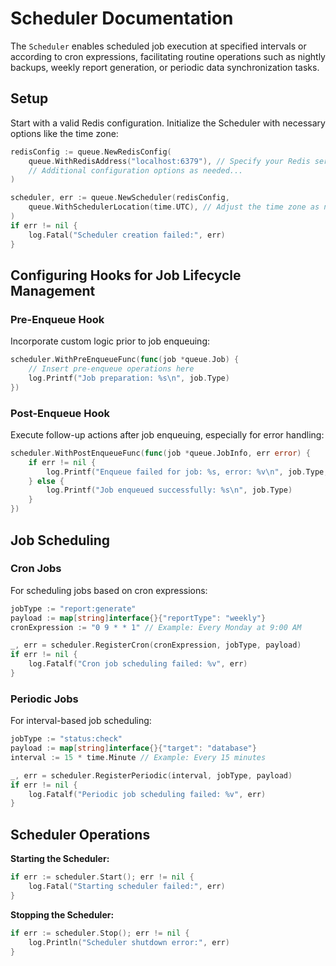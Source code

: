 # Scheduler Documentation

The `Scheduler` enables scheduled job execution at specified intervals or according to cron expressions, facilitating routine operations such as nightly backups, weekly report generation, or periodic data synchronization tasks.

## Setup

Start with a valid Redis configuration. Initialize the Scheduler with necessary options like the time zone:

```go
redisConfig := queue.NewRedisConfig(
    queue.WithRedisAddress("localhost:6379"), // Specify your Redis server address
    // Additional configuration options as needed...
)

scheduler, err := queue.NewScheduler(redisConfig,
    queue.WithSchedulerLocation(time.UTC), // Adjust the time zone as needed
)
if err != nil {
    log.Fatal("Scheduler creation failed:", err)
}
```

## Configuring Hooks for Job Lifecycle Management

### Pre-Enqueue Hook

Incorporate custom logic prior to job enqueuing:

```go
scheduler.WithPreEnqueueFunc(func(job *queue.Job) {
    // Insert pre-enqueue operations here
    log.Printf("Job preparation: %s\n", job.Type)
})
```

### Post-Enqueue Hook

Execute follow-up actions after job enqueuing, especially for error handling:

```go
scheduler.WithPostEnqueueFunc(func(job *queue.JobInfo, err error) {
    if err != nil {
        log.Printf("Enqueue failed for job: %s, error: %v\n", job.Type, err)
    } else {
        log.Printf("Job enqueued successfully: %s\n", job.Type)
    }
})
```

## Job Scheduling

### Cron Jobs

For scheduling jobs based on cron expressions:

```go
jobType := "report:generate"
payload := map[string]interface{}{"reportType": "weekly"}
cronExpression := "0 9 * * 1" // Example: Every Monday at 9:00 AM

_, err = scheduler.RegisterCron(cronExpression, jobType, payload)
if err != nil {
    log.Fatalf("Cron job scheduling failed: %v", err)
}
```

### Periodic Jobs

For interval-based job scheduling:

```go
jobType := "status:check"
payload := map[string]interface{}{"target": "database"}
interval := 15 * time.Minute // Example: Every 15 minutes

_, err = scheduler.RegisterPeriodic(interval, jobType, payload)
if err != nil {
    log.Fatalf("Periodic job scheduling failed: %v", err)
}
```

## Scheduler Operations

**Starting the Scheduler:**

```go
if err := scheduler.Start(); err != nil {
    log.Fatal("Starting scheduler failed:", err)
}
```

**Stopping the Scheduler:**

```go
if err := scheduler.Stop(); err != nil {
    log.Println("Scheduler shutdown error:", err)
}
```
